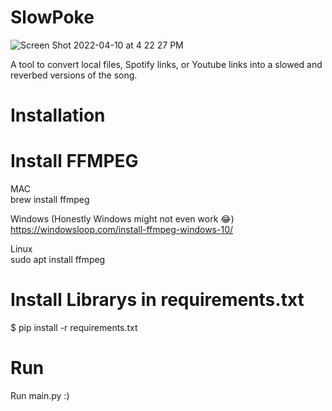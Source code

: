 # SlowPoke


![Screen Shot 2022-04-10 at 4 22 27 PM](https://user-images.githubusercontent.com/30321729/162638288-a7c01abf-1365-443f-a8d1-63f4a9005afb.png)

A tool to convert local files, Spotify links, or Youtube links into a slowed and reverbed versions of the song.

# Installation 

# Install FFMPEG

MAC  
brew install ffmpeg

Windows (Honestly Windows might not even work 😂)  
https://windowsloop.com/install-ffmpeg-windows-10/

Linux  
sudo apt install ffmpeg


# Install Librarys in requirements.txt 
$ pip install -r requirements.txt


# Run
Run main.py :)
